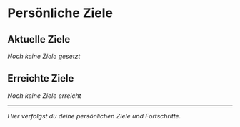 # Persönliche Ziele

## Aktuelle Ziele
*Noch keine Ziele gesetzt*

## Erreichte Ziele
*Noch keine Ziele erreicht*

---
*Hier verfolgst du deine persönlichen Ziele und Fortschritte.*